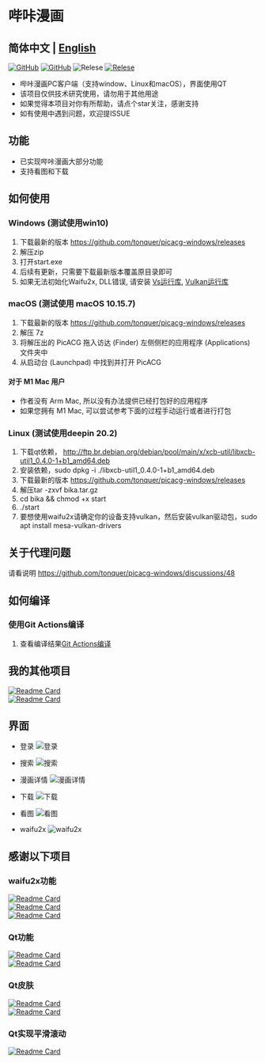 # 哔咔漫画

## 简体中文 | [English](README_EN.md)

[![GitHub](https://img.shields.io/github/license/tonquer/picacg-windows)](https://raw.githubusercontent.com/tonquer/picacg-windows/master/LICENSE.txt)
[![GitHub](https://img.shields.io/github/workflow/status/tonquer/picacg-windows/CI?label=CI)](https://github.com/tonquer/picacg-windows/actions)
![Relese](https://img.shields.io/badge/Python-3.7.9%2B-brightgreen)
[![Relese](https://img.shields.io/github/v/release/tonquer/picacg-windows)](https://github.com/tonquer/picacg-windows/releases)

- 哔咔漫画PC客户端（支持window、Linux和macOS），界面使用QT
- 该项目仅供技术研究使用，请勿用于其他用途
- 如果觉得本项目对你有所帮助，请点个star关注，感谢支持
- 如有使用中遇到问题，欢迎提ISSUE

## 功能
- 已实现哔咔漫画大部分功能
- 支持看图和下载

## 如何使用
  ### Windows (测试使用win10)
  1. 下载最新的版本 https://github.com/tonquer/picacg-windows/releases
  2. 解压zip
  3. 打开start.exe
  4. 后续有更新，只需要下载最新版本覆盖原目录即可
  5. 如果无法初始化Waifu2x, DLL错误, 请安装 [Vs运行库](https://download.visualstudio.microsoft.com/download/pr/366c0fb9-fe05-4b58-949a-5bc36e50e370/015EDD4E5D36E053B23A01ADB77A2B12444D3FB6ECCEFE23E3A8CD6388616A16/VC_redist.x64.exe), [Vulkan运行库](https://sdk.lunarg.com/sdk/download/1.2.162.0/windows/VulkanRT-1.2.162.0-Installer.exe)

  ### macOS (测试使用 macOS 10.15.7)
  1. 下载最新的版本 https://github.com/tonquer/picacg-windows/releases
  2. 解压 7z
  3. 将解压出的 PicACG 拖入访达 (Finder) 左侧侧栏的应用程序 (Applications) 文件夹中
  4. 从启动台 (Launchpad) 中找到并打开 PicACG
  #### 对于 M1 Mac 用户
  * 作者没有 Arm Mac, 所以没有办法提供已经打包好的应用程序
  * 如果您拥有 M1 Mac, 可以尝试参考下面的过程手动运行或者进行打包

  ### Linux (测试使用deepin 20.2)
  1. 下载qt依赖， http://ftp.br.debian.org/debian/pool/main/x/xcb-util/libxcb-util1_0.4.0-1+b1_amd64.deb
  2. 安装依赖，sudo dpkg -i ./libxcb-util1_0.4.0-1+b1_amd64.deb
  3. 下载最新的版本 https://github.com/tonquer/picacg-windows/releases
  4. 解压tar -zxvf bika.tar.gz 
  5. cd bika && chmod +x start
  6. ./start
  7. 要想使用waifu2x请确定你的设备支持vulkan，然后安装vulkan驱动包，sudo apt install mesa-vulkan-drivers

## 关于代理问题
  请看说明 https://github.com/tonquer/picacg-windows/discussions/48

## 如何编译
  ### 使用Git Actions编译
  1. 查看编译结果[Git Actions编译](https://github.com/tonquer/picacg-windows/actions)

## 我的其他项目
 [![Readme Card](https://github-readme-stats.vercel.app/api/pin/?username=tonquer&repo=JMComic-qt)](https://github.com/tonquer/JMComic-qt)  
 [![Readme Card](https://github-readme-stats.vercel.app/api/pin/?username=tonquer&repo=ehentai-qt)](https://github.com/tonquer/ehentai-qt)  
 
## 界面

* 登录
![登录](example/登录.gif)

* 搜索
![搜索](example/搜索.gif)

* 漫画详情
![漫画详情](example/漫画详情.gif)

* 下载
![下载](example/下载.gif)

* 看图
![看图](example/看图.gif)

* waifu2x
![waifu2x](example/waifu2x.gif)

## 感谢以下项目
  ### waifu2x功能
   [![Readme Card](https://github-readme-stats.vercel.app/api/pin/?username=nagadomi&repo=waifu2x)](https://github.com/nagadomi/waifu2x)  
   [![Readme Card](https://github-readme-stats.vercel.app/api/pin/?username=nihui&repo=waifu2x-ncnn-vulkan)](https://github.com/nagadomi/waifu2x-ncnn-vulkan)  
   [![Readme Card](https://github-readme-stats.vercel.app/api/pin/?username=tonquer&repo=waifu2x-vulkan)](https://github.com/tonquer/waifu2x-vulkan)  
  ### Qt功能
   [![Readme Card](https://github-readme-stats.vercel.app/api/pin/?username=PyQt5&repo=PyQt)](https://github.com/PyQt5/PyQt)  
   [![Readme Card](https://github-readme-stats.vercel.app/api/pin/?username=PyQt5&repo=PyQtClient)](https://github.com/PyQt5/PyQtClient)  
  ### Qt皮肤
   [![Readme Card](https://github-readme-stats.vercel.app/api/pin/?username=UN-GCPDS&repo=qt-material)](https://github.com/UN-GCPDS/qt-material)  
   [![Readme Card](https://github-readme-stats.vercel.app/api/pin/?username=satchelwu&repo=QSS-Skin-Builder)](https://github.com/satchelwu/QSS-Skin-Builder)  
  ### Qt实现平滑滚动
   [![Readme Card](https://github-readme-stats.vercel.app/api/pin/?username=zhiyiYo&repo=Groove)](https://github.com/zhiyiYo/Groove)
